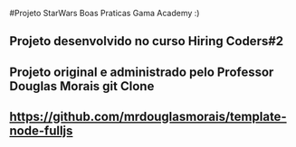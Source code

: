 #Projeto StarWars Boas Praticas Gama Academy :)
## Projeto desenvolvido no curso Hiring Coders#2






## Projeto original e administrado pelo Professor Douglas Morais git Clone
## https://github.com/mrdouglasmorais/template-node-fulljs

